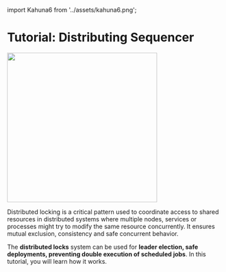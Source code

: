 import Kahuna6 from '../assets/kahuna6.png';

# Tutorial: Distributing Sequencer

<div style={{textAlign: 'center'}}>
<img src={Kahuna6} height="350" />
</div>

Distributed locking is a critical pattern used to coordinate access to shared resources in distributed systems where multiple nodes, services or processes might try to modify the same resource concurrently. It ensures mutual exclusion, consistency and safe concurrent behavior.

The **distributed locks** system can be used for **leader election, safe deployments, preventing double execution of scheduled jobs**. In this tutorial, you will learn how it works.


